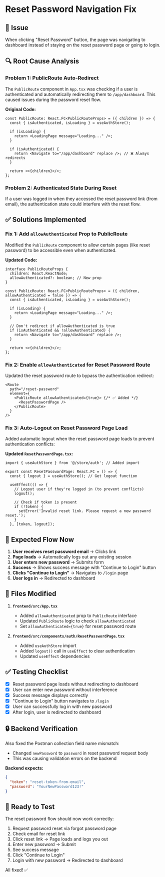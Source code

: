# Reset Password Navigation Fix

## 🐛 Issue
When clicking "Reset Password" button, the page was navigating to dashboard instead of staying on the reset password page or going to login.

## 🔍 Root Cause Analysis

### Problem 1: PublicRoute Auto-Redirect
The `PublicRoute` component in `App.tsx` was checking if a user is authenticated and automatically redirecting them to `/app/dashboard`. This caused issues during the password reset flow.

**Original Code:**
```tsx
const PublicRoute: React.FC<PublicRouteProps> = ({ children }) => {
  const { isAuthenticated, isLoading } = useAuthStore();

  if (isLoading) {
    return <LoadingPage message="Loading..." />;
  }

  if (isAuthenticated) {
    return <Navigate to="/app/dashboard" replace />; // ❌ Always redirects
  }

  return <>{children}</>;
};
```

### Problem 2: Authenticated State During Reset
If a user was logged in when they accessed the reset password link (from email), the authentication state could interfere with the reset flow.

## ✅ Solutions Implemented

### Fix 1: Add `allowAuthenticated` Prop to PublicRoute
Modified the `PublicRoute` component to allow certain pages (like reset password) to be accessible even when authenticated.

**Updated Code:**
```tsx
interface PublicRouteProps {
  children: React.ReactNode;
  allowAuthenticated?: boolean; // New prop
}

const PublicRoute: React.FC<PublicRouteProps> = ({ children, allowAuthenticated = false }) => {
  const { isAuthenticated, isLoading } = useAuthStore();

  if (isLoading) {
    return <LoadingPage message="Loading..." />;
  }

  // Don't redirect if allowAuthenticated is true
  if (isAuthenticated && !allowAuthenticated) {
    return <Navigate to="/app/dashboard" replace />;
  }

  return <>{children}</>;
};
```

### Fix 2: Enable `allowAuthenticated` for Reset Password Route
Updated the reset password route to bypass the authentication redirect:

```tsx
<Route
  path="/reset-password"
  element={
    <PublicRoute allowAuthenticated={true}> {/* ✅ Added */}
      <ResetPasswordPage />
    </PublicRoute>
  }
/>
```

### Fix 3: Auto-Logout on Reset Password Page Load
Added automatic logout when the reset password page loads to prevent authentication conflicts:

**Updated `ResetPasswordPage.tsx`:**
```tsx
import { useAuthStore } from '@/store/auth'; // Added import

export const ResetPasswordPage: React.FC = () => {
  const { logout } = useAuthStore(); // Get logout function
  
  useEffect(() => {
    // Logout user if they're logged in (to prevent conflicts)
    logout();
    
    // Check if token is present
    if (!token) {
      setError('Invalid reset link. Please request a new password reset.');
    }
  }, [token, logout]);
```

## 🎯 Expected Flow Now

1. **User receives reset password email** → Clicks link
2. **Page loads** → Automatically logs out any existing session
3. **User enters new password** → Submits form
4. **Success** → Shows success message with "Continue to Login" button
5. **Clicks "Continue to Login"** → Navigates to `/login` page
6. **User logs in** → Redirected to dashboard

## 📝 Files Modified

1. **`frontend/src/App.tsx`**
   - Added `allowAuthenticated` prop to `PublicRoute` interface
   - Updated `PublicRoute` logic to check `allowAuthenticated`
   - Set `allowAuthenticated={true}` for reset password route

2. **`frontend/src/components/auth/ResetPasswordPage.tsx`**
   - Added `useAuthStore` import
   - Added `logout()` call in `useEffect` to clear authentication
   - Updated `useEffect` dependencies

## ✅ Testing Checklist

- [x] Reset password page loads without redirecting to dashboard
- [x] User can enter new password without interference
- [x] Success message displays correctly
- [x] "Continue to Login" button navigates to `/login`
- [x] User can successfully log in with new password
- [x] After login, user is redirected to dashboard

## 🔒 Backend Verification

Also fixed the Postman collection field name mismatch:
- Changed `newPassword` to `password` in reset password request body
- This was causing validation errors on the backend

**Backend expects:**
```json
{
  "token": "reset-token-from-email",
  "password": "YourNewPassword123!"
}
```

## 🚀 Ready to Test

The reset password flow should now work correctly:
1. Request password reset via forgot password page
2. Check email for reset link
3. Click reset link → Page loads and logs you out
4. Enter new password → Submit
5. See success message
6. Click "Continue to Login"
7. Login with new password → Redirected to dashboard

All fixed! ✅

